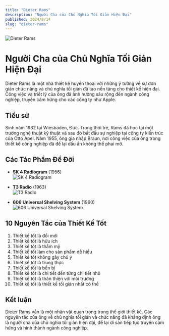 ```yaml
---
title: "Dieter Rams"
description: "Người Cha của Chủ Nghĩa Tối Giản Hiện Đại"
published: 2024/8/14
slug: "dieter-rams"
---
```


![Dieter Rams](/articles/dieter-rams.jpg)

# Người Cha của Chủ Nghĩa Tối Giản Hiện Đại

Dieter Rams là một nhà thiết kế huyền thoại với những ý tưởng về sự đơn giản chức năng và chủ nghĩa tối giản đã tạo nền tảng cho thiết kế hiện đại. Công việc và triết lý của ông đã ảnh hưởng sâu rộng đến ngành công nghiệp, truyền cảm hứng cho các công ty như Apple.

## Tiểu sử

Sinh năm 1932 tại Wiesbaden, Đức. Trong thời trẻ, Rams đã học tại một trường nghệ thuật kỹ thuật và sau đó bắt đầu sự nghiệp tại công ty kiến trúc của Otto Apel. Năm 1955, ông gia nhập Braun, nơi công việc của ông trong thiết kế công nghiệp đã để lại dấu ấn không thể phai mờ.

## Các Tác Phẩm Để Đời

-   **SK 4 Radiogram** (1956)  
    ![SK 4 Radiogram](/articles/sk4-radiogram.jpg)

-   **T3 Radio** (1963)  
    ![T3 Radio](/articles/t3-radio.jpg)

-   **606 Universal Shelving System** (1960)  
    ![606 Universal Shelving System](/articles/606-universal-shelving-system.jpg)

## 10 Nguyên Tắc của Thiết Kế Tốt

1. Thiết kế tốt là đổi mới
2. Thiết kế tốt là hữu ích
3. Thiết kế tốt là thẩm mỹ
4. Thiết kế tốt làm cho sản phẩm dễ hiểu
5. Thiết kế tốt không gây chú ý
6. Thiết kế tốt là trung thực
7. Thiết kế tốt là bền bỉ
8. Thiết kế tốt là chi tiết đến từng chi tiết nhỏ
9. Thiết kế tốt là thân thiện với môi trường
10. Thiết kế tốt là thiết kế tối giản nhất có thể

## Kết luận

Dieter Rams vẫn là một nhân vật quan trọng trong thế giới thiết kế. Các nguyên tắc của ông về chủ nghĩa tối giản và chức năng đã khẳng định ông là người cha của chủ nghĩa tối giản hiện đại, để lại di sản tiếp tục truyền cảm hứng và hình thành ngành công nghiệp.
